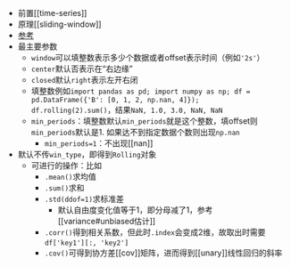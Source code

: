 - 前置[[time-series]]
- 原理[[sliding-window]]
- [参考](https://pandas.pydata.org/docs/reference/api/pandas.DataFrame.rolling.html)
- 最主要参数
  - `window`可以填整数表示多少个数据或者offset表示时间（例如`'2s'`）
  - `center`默认否表示在“右边缘”
  - `closed`默认`right`表示左开右闭
  - 填整数例如`import pandas as pd; import numpy as np; df = pd.DataFrame({'B': [0, 1, 2, np.nan, 4]}); df.rolling(2).sum()`，结果`NaN, 1.0, 3.0, NaN, NaN`
  - `min_periods`：填整数默认`min_periods`就是这个整数，填offset则`min_periods`默认是1. 如果达不到指定数据个数则出现`np.nan`
    - `min_periods=1`：不出现[[nan]]
- 默认不传`win_type`，即得到`Rolling`对象
  - 可进行的操作：比如
    - `.mean()`求均值
    - `.sum()`求和
    - `.std(ddof=1)`求标准差
      - 默认自由度变化值等于1，即分母减了1，参考[[variance#unbiased估计]]
    - `.corr()`得到相关系数，但此时`.index`会变成2维，故取出时需要`df['key1'][:, 'key2']`
    - `.cov()`可得到协方差[[cov]]矩阵，进而得到[[unary]]线性回归的斜率